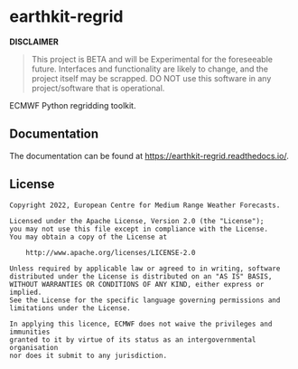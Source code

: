 # earthkit-regrid

**DISCLAIMER**

> This project is BETA and will be Experimental for the foreseeable future. Interfaces and functionality are likely to change, and the project itself may be scrapped. DO NOT use this software in any project/software that is operational.

ECMWF Python regridding toolkit.

## Documentation

The documentation can be found at https://earthkit-regrid.readthedocs.io/.

## License

```
Copyright 2022, European Centre for Medium Range Weather Forecasts.

Licensed under the Apache License, Version 2.0 (the "License");
you may not use this file except in compliance with the License.
You may obtain a copy of the License at

    http://www.apache.org/licenses/LICENSE-2.0

Unless required by applicable law or agreed to in writing, software
distributed under the License is distributed on an "AS IS" BASIS,
WITHOUT WARRANTIES OR CONDITIONS OF ANY KIND, either express or implied.
See the License for the specific language governing permissions and
limitations under the License.

In applying this licence, ECMWF does not waive the privileges and immunities
granted to it by virtue of its status as an intergovernmental organisation
nor does it submit to any jurisdiction.
```
